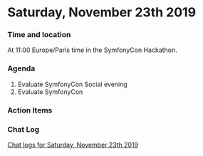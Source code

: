 # Saturday, November 23th 2019

### Time and location
At 11:00 Europe/Paris time in the SymfonyCon Hackathon.

### Agenda
1) Evaluate SymfonyCon Social evening
1) Evaluate SymfonyCon

### Action Items

### Chat Log
[Chat logs for Saturday, November 23th 2019][log]

[slack]: https://symfony.com/slack
[log]: https://symfony.github.io/diversity/meetings/2019-11-23-log.html
